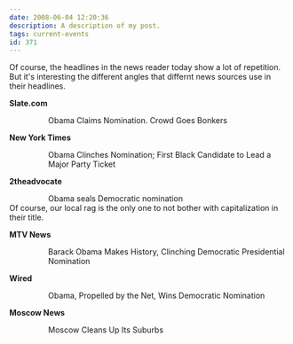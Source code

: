 ```yaml
---
date: 2008-06-04 12:20:36
description: A description of my post.
tags: current-events
id: 371
---
```

Of course, the headlines in the news reader today show a lot of repetition.  But it's interesting the different angles that differnt news sources use in their headlines.

<strong>Slate.com</strong>
<div style="padding-left:5em">
Obama Claims Nomination.  Crowd Goes Bonkers
					      </div>
					      
<!--more-->
<strong>New York Times</strong>
<div style="padding-left:5em">
Obama Clinches Nomination; First Black Candidate to Lead a Major Party Ticket
									       </div>
									       

<strong>2theadvocate</strong>
<div style="padding-left:5em">
Obama seals Democratic nomination
				   </div>
Of course, our local rag is the only one to not bother with capitalization in their title.				   


<strong>MTV News</strong>
<div style="padding-left:5em">
Barack Obama Makes History, Clinching Democratic Presidential Nomination
									  </div>
									  

<strong>Wired</strong>
<div style="padding-left:5em">
Obama, Propelled by the Net, Wins Democratic Nomination
							 </div>
							 

<strong>Moscow News</strong>
<div style="padding-left:5em">
Moscow Cleans Up Its Suburbs
			      </div>
			      